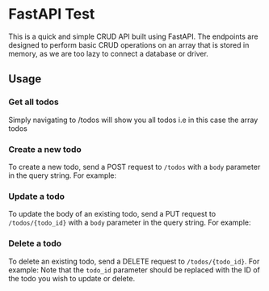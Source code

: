 # FastAPI Test

This is a quick and simple CRUD API built using FastAPI. The endpoints are designed to perform basic CRUD operations on an array that is stored in memory, as we are too lazy to connect a database or driver.

## Usage

### Get all todos

Simply navigating to /todos will show you all todos i.e in this case the array todos

### Create a new todo

To create a new todo, send a POST request to `/todos` with a `body` parameter in the query string. For example:

### Update a todo

To update the body of an existing todo, send a PUT request to `/todos/{todo_id}` with a `body` parameter in the query string. For example:

### Delete a todo

To delete an existing todo, send a DELETE request to `/todos/{todo_id}`. For example:
Note that the `todo_id` parameter should be replaced with the ID of the todo you wish to update or delete.